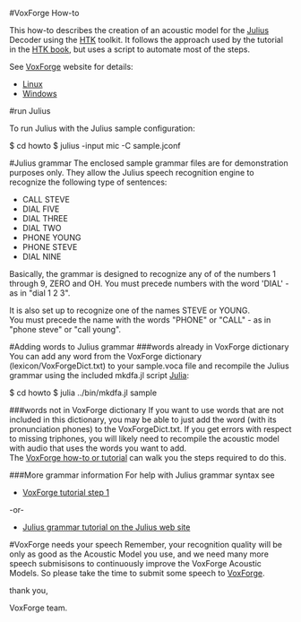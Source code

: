 #VoxForge How-to

This how-to describes the creation of an acoustic model for the [Julius](http://julius.osdn.jp/en_index.php) 
Decoder using the [HTK](http://htk.eng.cam.ac.uk) toolkit.  It follows the approach used by the tutorial 
in the [HTK book](http://http://htk.eng.cam.ac.uk/docs/docs.shtml), but uses a script to automate most of the steps.

See [VoxForge](http://www.voxforge.org) website for details:

  * [Linux](http://www.voxforge.org/home/dev/acousticmodels/linux/create/htkjulius/how-to) 
  * [Windows](http://www.voxforge.org/home/dev/acousticmodels/windows/create/htkjulius/how-to) 

#run Julius

To run Julius with the Julius sample configuration:

  $ cd howto
  $ julius -input mic -C sample.jconf 

#Julius grammar
The enclosed sample grammar files are for demonstration purposes only.  They 
allow the Julius speech recognition engine to recognize the following type of
sentences:

 * CALL STEVE 
 * DIAL FIVE
 * DIAL THREE 
 * DIAL TWO 
 * PHONE YOUNG 
 * PHONE STEVE
 * DIAL NINE 

Basically, the grammar is designed to recognize any of of the numbers 
1 through 9, ZERO and OH.  You must precede numbers with the word 'DIAL' - as
in "dial 1 2 3". 

It is also set up to recognize one of the names STEVE or YOUNG.  
You must precede the name with the words "PHONE" or "CALL" - as in "phone steve" 
or "call young".

#Adding words to Julius grammar
###words already in VoxForge dictionary
You can add any word from the VoxForge dictionary (lexicon/VoxForgeDict.txt) to your
sample.voca file and recompile the Julius grammar using the included mkdfa.jl
script [Julia](http://julialang.org/):

  $ cd howto
  $ julia ../bin/mkdfa.jl sample

###words not in VoxForge dictionary
If you want to use words that are not included in this dictionary, you may be able to 
just add the word (with its pronunciation phones) to the VoxForgeDict.txt.  If you
get errors with respect to missing triphones, you will likely need to recompile the
acoustic model with audio that uses the words you want to add.  
The [VoxForge how-to or tutorial](http://www.voxforge.org/home/dev) can walk you the steps required to do this.


###More grammar information
For help with Julius grammar syntax see 
 * [VoxForge tutorial step 1](http://www.voxforge.org/home/dev/acousticmodels/linux/create/htkjulius/tutorial/data-prep/step-1)
    
  -or-
  
 * [Julius grammar tutorial on the Julius web site](http://julius.sourceforge.jp/en_index.php?q=en_grammar.html)

#VoxForge needs your speech
Remember, your recognition quality will be only as good as the Acoustic Model you use, 
and we need many more speech submisisons to continuously improve the VoxForge Acoustic
Models.  So please take the time to submit some speech to [VoxForge](http://www.voxforge.org).

thank you,

VoxForge team.
